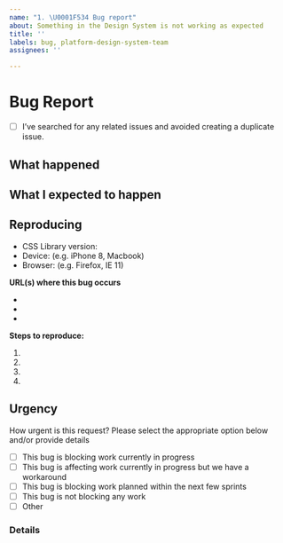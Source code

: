 ```yaml
---
name: "1. \U0001F534 Bug report"
about: Something in the Design System is not working as expected
title: ''
labels: bug, platform-design-system-team
assignees: ''

---
```


# Bug Report

- [ ] I’ve searched for any related issues and avoided creating a duplicate issue.

## What happened

<!--
  Describe in detail what went wrong; screenshots, videos, or gifs are strongly encouraged
-->

## What I expected to happen

<!--
  What did you expect to happen?
-->

## Reproducing

- CSS Library version:
- Device: (e.g. iPhone 8, Macbook)
- Browser: (e.g. Firefox, IE 11)

**URL(s) where this bug occurs**

-
-
-


**Steps to reproduce:**

1.
2.
3.
4.

## Urgency

How urgent is this request? Please select the appropriate option below and/or provide details

- [ ] This bug is blocking work currently in progress
- [ ] This bug is affecting work currently in progress but we have a workaround
- [ ] This bug is blocking work planned within the next few sprints
- [ ] This bug is not blocking any work
- [ ] Other

### Details
